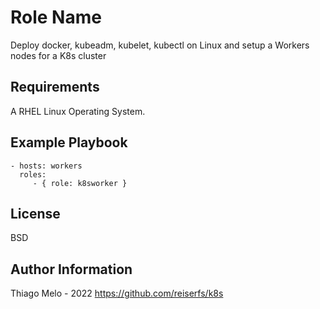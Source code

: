 Role Name
=========

Deploy docker, kubeadm, kubelet, kubectl on Linux and setup a Workers nodes for a K8s cluster

Requirements
------------

A RHEL Linux Operating System.

Example Playbook
----------------

    - hosts: workers
      roles:
         - { role: k8sworker }

License
-------

BSD

Author Information
------------------

Thiago Melo - 2022
https://github.com/reiserfs/k8s
